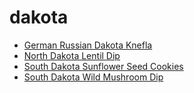 # dakota

 * [German Russian Dakota Knefla](index/g/german-russian-dakota-knefla.json)
 * [North Dakota Lentil Dip](index/n/north-dakota-lentil-dip.json)
 * [South Dakota Sunflower Seed Cookies](index/s/south-dakota-sunflower-seed-cookies.json)
 * [South Dakota Wild Mushroom Dip](index/s/south-dakota-wild-mushroom-dip.json)
